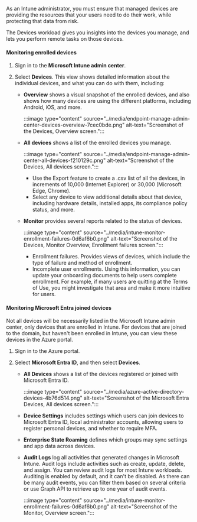 As an Intune administrator, you must ensure that managed devices are providing the resources that your users need to do their work, while protecting that data from risk.

The Devices workload gives you insights into the devices you manage, and lets you perform remote tasks on those devices.

#### Monitoring enrolled devices

1.  Sign in to the **Microsoft Intune admin center**.
2.  Select **Devices**. This view shows detailed information about the individual devices, and what you can do with them, including:
    
     -  **Overview** shows a visual snapshot of the enrolled devices, and also shows how many devices are using the different platforms, including Android, iOS, and more.
        
        :::image type="content" source="../media/endpoint-manage-admin-center-devices-overview-7cec0bde.png" alt-text="Screenshot of the Devices, Overview screen.":::
        
     -  **All devices** shows a list of the enrolled devices you manage.
        
        :::image type="content" source="../media/endpoint-manage-admin-center-all-devices-f210129c.png" alt-text="Screenshot of the Devices, All devices screen.":::
        
        
         -  Use the Export feature to create a .csv list of all the devices, in increments of 10,000 (Internet Explorer) or 30,000 (Microsoft Edge, Chrome).
         -  Select any device to view additional details about that device, including hardware details, installed apps, its compliance policy status, and more.
     -  **Monitor** provides several reports related to the status of devices.
        
        :::image type="content" source="../media/intune-monitor-enrollment-failures-0d6af6b0.png" alt-text="Screenshot of the Devices, Monitor Overview, Enrollment failures screen.":::
        
        
         -  Enrollment failures. Provides views of devices, which include the type of failure and method of enrollment.
         -  Incomplete user enrollments. Using this information, you can update your onboarding documents to help users complete enrollment. For example, if many users are quitting at the Terms of Use, you might investigate that area and make it more intuitive for users.

<a name='monitoring-azure-ad-joined-devices'></a>

#### Monitoring Microsoft Entra joined devices

Not all devices will be necessarily listed in the Microsoft Intune admin center, only devices that are enrolled in Intune. For devices that are joined to the domain, but haven't been enrolled in Intune, you can view these devices in the Azure portal.

1.  Sign in to the Azure portal.
2.  Select **Microsoft Entra ID**, and then select **Devices**.
    
     -  **All Devices** shows a list of the devices registered or joined with Microsoft Entra ID.
        
        :::image type="content" source="../media/azure-active-directory-devices-4b76d514.png" alt-text="Screenshot of the Microsoft Entra Devices, All devices screen.":::
        
     -  **Device Settings** includes settings which users can join devices to Microsoft Entra ID, local administrator accounts, allowing users to register personal devices, and whether to require MFA.
     -  **Enterprise State Roaming** defines which groups may sync settings and app data across devices.
     -  **Audit Logs** log all activities that generated changes in Microsoft Intune. Audit logs include activities such as create, update, delete, and assign. You can review audit logs for most Intune workloads. Auditing is enabled by default, and it can't be disabled. As there can be many audit events, you can filter them based on several criteria or use Graph API to retrieve up to one year of audit events.
        
        :::image type="content" source="../media/intune-monitor-enrollment-failures-0d6af6b0.png" alt-text="Screenshot of the Monitor, Overview screen.":::
        
